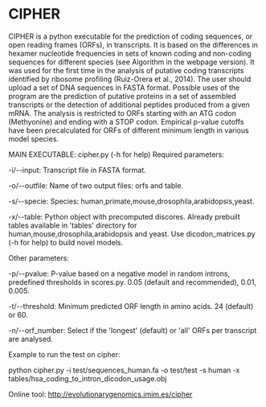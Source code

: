 # CIPHER

CIPHER is a python executable for the prediction of coding sequences, or open reading frames (ORFs), in transcripts. It is based on the differences in hexamer nucleotide frequencies in sets of known coding and non-coding sequences for different species (see Algorithm in the webpage version). It was used for the first time in the analysis of putative coding transcripts identified by ribosome profiling (Ruiz-Orera et al., 2014).  The user should upload a set of DNA sequences in FASTA format. Possible uses of the program are the prediction of putative proteins in a set of assembled transcripts or the detection of additional peptides produced from a given mRNA. The analysis is restricted to ORFs starting with an ATG codon (Methyonine) and ending with a STOP codon. Empirical p-value cutoffs have been precalculated for ORFs of different minimum length in various model species. 


MAIN EXECUTABLE: cipher.py (-h for help)
Required parameters:

-i/--input: Transcript file in FASTA format.

-o/--outfile: Name of two output files: orfs and table.

-s/--specie: Species: human,primate,mouse,drosophila,arabidopsis,yeast.

-x/--table: Python object with precomputed discores. Already prebuilt tables available in 'tables' directory for human,mouse,drosophila,arabidopsis and yeast. Use dicodon_matrices.py (-h for help) to build novel models.

Other parameters:

-p/--pvalue: P-value based on a negative model in random introns, predefined thresholds in scores.py. 0.05 (default and recommended), 0.01, 0.005.

-t/--threshold: Minimum predicted ORF length in amino acids. 24 (default) or 60.

-n/--orf_number: Select if the 'longest' (default) or 'all' ORFs per transcript are analysed.


Example to run the test on cipher:

python cipher.py -i test/sequences_human.fa -o test/test -s human -x tables/hsa_coding_to_intron_dicodon_usage.obj         


Online tool: http://evolutionarygenomics.imim.es/cipher



